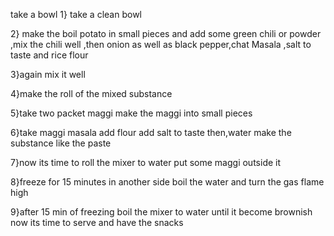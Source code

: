 take a bowl
1} take a  clean bowl

2} make the boil potato in small pieces and add some green chili or powder ,mix the chili well ,then onion as well as black pepper,chat Masala ,salt to taste and rice flour 

3}again mix it well

4}make the roll of the mixed substance

5}take two packet maggi make the maggi into small pieces

6}take maggi masala add flour add salt to taste then,water make the substance like the paste 

7}now its time to roll the mixer to water put some maggi outside  it 

8}freeze for 15 minutes in another side boil the water and turn the gas flame high

9}after 15 min of freezing boil the mixer to water until it become brownish now its time to serve and have the snacks 